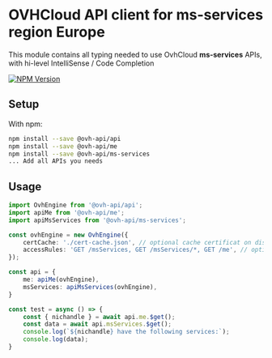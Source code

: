 # OVHCloud API client for **ms-services** region Europe

This module contains all typing needed to use OvhCloud **ms-services** APIs, with hi-level IntelliSense / Code Completion

[![NPM Version](https://img.shields.io/npm/v/@ovh-api/ms-services.svg?style=flat)](https://www.npmjs.org/package/@ovh-api/ms-services)

## Setup

With npm:

```bash
npm install --save @ovh-api/api
npm install --save @ovh-api/me
npm install --save @ovh-api/ms-services
... Add all APIs you needs
```

## Usage

```typescript
import OvhEngine from '@ovh-api/api';
import apiMe from '@ovh-api/me';
import apiMsServices from '@ovh-api/ms-services';

const ovhEngine = new OvhEngine({ 
    certCache: './cert-cache.json', // optional cache certificat on disk.
    accessRules: 'GET /msServices, GET /msServices/*, GET /me', // optional limit the requested privileges.
});

const api = {
    me: apiMe(ovhEngine),
    msServices: apiMsServices(ovhEngine),
}

const test = async () => {
    const { nichandle } = await api.me.$get();
    const data = await api.msServices.$get();
    console.log(`${nichandle} have the following services:`);
    console.log(data);
}
```

